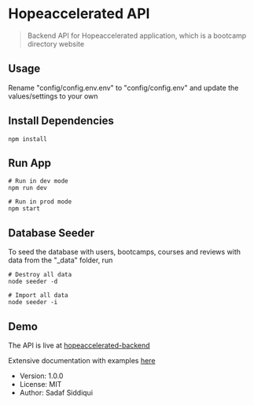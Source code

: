 # Hopeaccelerated API

> Backend API for Hopeaccelerated application, which is a bootcamp directory website

## Usage

Rename "config/config.env.env" to "config/config.env" and update the values/settings to your own

## Install Dependencies

```
npm install
```

## Run App

```
# Run in dev mode
npm run dev

# Run in prod mode
npm start
```

## Database Seeder

To seed the database with users, bootcamps, courses and reviews with data from the "\_data" folder, run

```
# Destroy all data
node seeder -d

# Import all data
node seeder -i
```

## Demo

The API is live at [hopeaccelerated-backend](https://hopeaccelerated-backend.heroku.com)

Extensive documentation with examples [here](https://hopeaccelerated-backend.heroku.com/doc)

- Version: 1.0.0
- License: MIT
- Author: Sadaf Siddiqui
